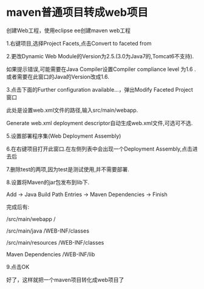 # maven普通项目转成web项目

创建Web工程，使用eclipse ee创建maven web工程

1.右键项目,选择Project Facets,点击Convert to faceted from

2.更改Dynamic Web Module的Version为2.5.\(3.0为Java7的,Tomcat6不支持\).

如果提示错误,可能需要在Java Compiler设置Compiler compliance level 为1.6 .或者需要在此窗口的Java的Version改成1.6.

3.点击下面的Further configuration available…，弹出Modify Faceted Project窗口

此处是设置web.xml文件的路径,输入src/main/webapp.

Generate web.xml deployment descriptor自动生成web.xml文件,可选可不选.

5.设置部署程序集\(Web Deployment Assembly\)

6.在右键项目打开此窗口.在左侧列表中会出现一个Deployment Assembly,点击进去后

7.删除test的两项,因为test是测试使用,并不需要部署.

8.设置将Maven的jar包发布到lib下.

Add -&gt; Java Build Path Entries -&gt; Maven Dependencies -&gt; Finish

完成后有:

/src/main/webapp    /

/src/main/java      /WEB-INF/classes

/src/main/resources /WEB-INF/classes

Maven Dependencies  /WEB-INF/lib

9.点击OK

好了，这样就把一个maven项目转化成web项目了

